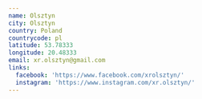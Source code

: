 ```yaml
---
name: Olsztyn
city: Olsztyn
country: Poland
countrycode: pl
latitude: 53.78333
longitude: 20.48333
email: xr.olsztyn@gmail.com
links:
  facebook: 'https://www.facebook.com/xrolsztyn/'
  instagram: 'https://www.instagram.com/xr.olsztyn/'
---
```


